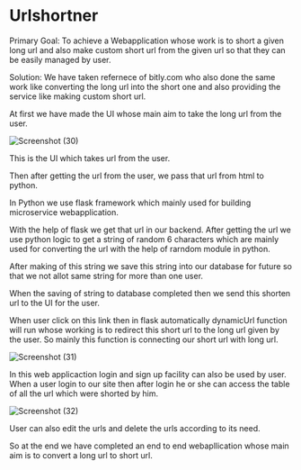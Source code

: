 # Urlshortner
Primary Goal: To achieve a Webapplication whose work is to short a given long url and also make custom short url from the given url so that they can be easily managed by user.

Solution: We have taken refernece of bitly.com who also done the same work like converting the long url into the short one and also providing the service like making custom short url.

At first we have made the UI whose main aim to take the long url from the user.

![Screenshot (30)](https://user-images.githubusercontent.com/87935713/211783062-1b0e12b0-885b-4613-ab4b-5883911eeeff.png)

This is the UI which takes url from the user.

Then after getting the url from the user, we pass that url from html to python.

In Python we use flask framework which mainly used for building microservice webapplication.

With the help of flask we get that url in our backend. After getting the url we use python logic to get a string of random 6 characters which are mainly used for converting the url with the help of rarndom module in python.

After making of this string we save this string into our database for future so that we not allot same string for more than one user.

When the saving of string to database completed then we send this shorten url to the UI for the user. 

When user click on this link then in flask automatically dynamicUrl function will run whose working is to redirect this short url to the long url given by the user.
So mainly this function is connecting our short url with long url.


![Screenshot (31)](https://user-images.githubusercontent.com/87935713/211783164-e3200840-50b8-4e15-8dc0-7c182797f735.png)

In this web applicaction login and sign up facility can also be used by user.
When a user login to our site then after login he or she can access the table of all the url which were shorted by him.

![Screenshot (32)](https://user-images.githubusercontent.com/87935713/211783181-3737f9b9-fca8-4064-bc24-e3e3d9376286.png)

User can also edit the urls and delete the urls according to its need.

So at the end we have completed an end to end webapllication whose main aim is to convert a long url to short url.
